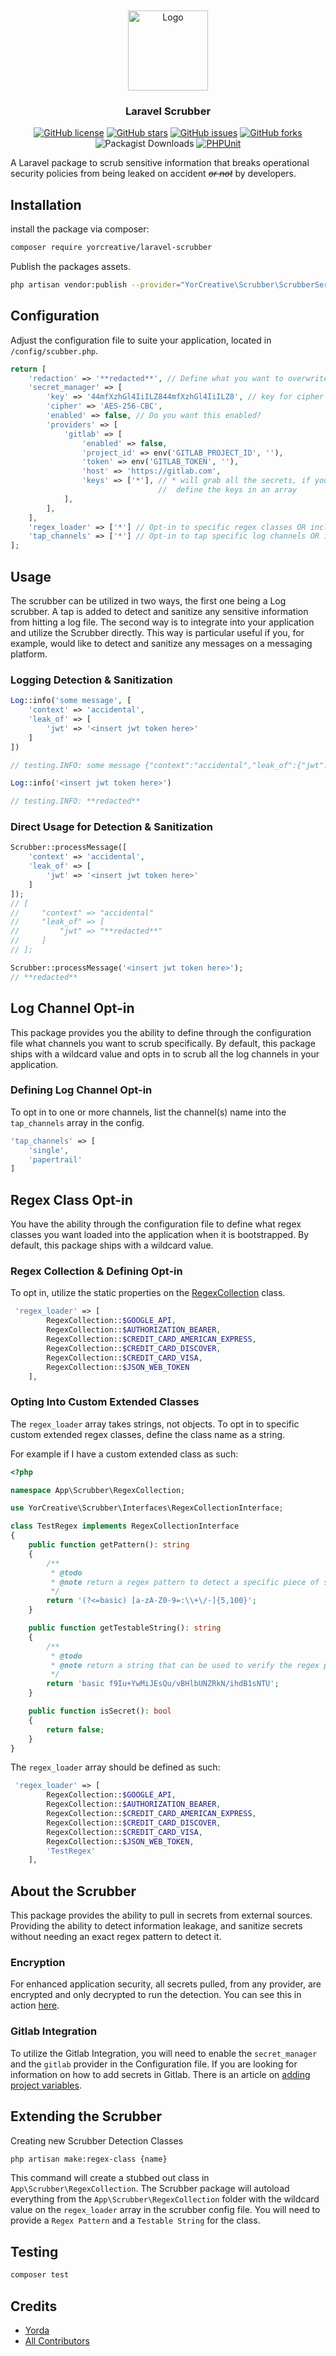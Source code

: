 <br />
<br />
<div align="center">
  <a href="https://github.com/YorCreative">
    <img src="content/logo-2-color.png" alt="Logo" width="128" height="128">
  </a>
</div>
<h3 align="center">Laravel Scrubber</h3>

<div align="center">
<a href="https://github.com/YorCreative/Laravel-Scrubber/blob/main/LICENSE.md"><img alt="GitHub license" src="https://img.shields.io/github/license/YorCreative/Laravel-Scrubber"></a>
<a href="https://github.com/YorCreative/Laravel-Scrubber/stargazers"><img alt="GitHub stars" src="https://img.shields.io/github/stars/YorCreative/Laravel-Scrubber"></a>
<a href="https://github.com/YorCreative/Laravel-Scrubber/issues"><img alt="GitHub issues" src="https://img.shields.io/github/issues/YorCreative/Laravel-Scrubber"></a>
<a href="https://github.com/YorCreative/Laravel-Scrubber/network"><img alt="GitHub forks" src="https://img.shields.io/github/forks/YorCreative/Laravel-Scrubber"></a>
<img alt="Packagist Downloads" src="https://img.shields.io/packagist/dt/YorCreative/Laravel-Scrubber?color=green">
<a href="https://github.com/YorCreative/Laravel-Scrubber/actions/workflows/phpunit.yml"><img alt="PHPUnit" src="https://github.com/YorCreative/Laravel-Scrubber/actions/workflows/phpunit.yml/badge.svg"></a>
</div>

A Laravel package to scrub sensitive information that breaks operational security policies from being leaked on
accident ~~_or not_~~ by developers.

## Installation

install the package via composer:

```bash
composer require yorcreative/laravel-scrubber
```

Publish the packages assets.

```bash
php artisan vendor:publish --provider="YorCreative\Scrubber\ScrubberServiceProvider"
```

## Configuration

Adjust the configuration file to suite your application, located in `/config/scubber.php`.

```php
return [
    'redaction' => '**redacted**', // Define what you want to overwrite detected information with?
    'secret_manager' => [
        'key' => '44mfXzhGl4IiILZ844mfXzhGl4IiILZ8', // key for cipher to use
        'cipher' => 'AES-256-CBC', 
        'enabled' => false, // Do you want this enabled?
        'providers' => [
            'gitlab' => [
                'enabled' => false,
                'project_id' => env('GITLAB_PROJECT_ID', ''),
                'token' => env('GITLAB_TOKEN', ''),
                'host' => 'https://gitlab.com',
                'keys' => ['*'], // * will grab all the secrets, if you want specific variables
                                 //  define the keys in an array
            ],
        ],
    ],
    'regex_loader' => ['*'] // Opt-in to specific regex classes OR include all with * wildcard.
    'tap_channels' => ['*'] // Opt-in to tap specific log channels OR include all with * wildcard.
];
```

## Usage

The scrubber can be utilized in two ways, the first one being a Log scrubber. A tap is added to detect and sanitize any
sensitive information from hitting a log file. The second way is to integrate into your application and utilize the
Scrubber directly. This way is particular useful if you, for example, would like to detect and sanitize any messages on
a messaging platform.

### Logging Detection & Sanitization

```php
Log::info('some message', [
    'context' => 'accidental',
    'leak_of' => [
        'jwt' => '<insert jwt token here>'
    ]
])

// testing.INFO: some message {"context":"accidental","leak_of":{"jwt": '**redacted**'}} 

Log::info('<insert jwt token here>')

// testing.INFO: **redacted**  
```

### Direct Usage for Detection & Sanitization

```php
Scrubber::processMessage([
    'context' => 'accidental',
    'leak_of' => [
        'jwt' => '<insert jwt token here>'
    ]
]);
// [
//     "context" => "accidental"
//     "leak_of" => [
//         "jwt" => "**redacted**"
//     ]
// ];

Scrubber::processMessage('<insert jwt token here>');
// **redacted**
```

## Log Channel Opt-in

This package provides you the ability to define through the configuration file what channels you want to scrub
specifically. By default, this package ships with a wildcard value and opts in to scrub all the log channels in your
application.

### Defining Log Channel Opt-in

To opt in to one or more channels, list the channel(s) name into the `tap_channels` array in the config.

```php
'tap_channels' => [
    'single',
    'papertrail'
]
```

## Regex Class Opt-in

You have the ability through the configuration file to define what regex classes you want loaded into the application
when it is bootstrapped. By default, this package ships with a wildcard value.

### Regex Collection & Defining Opt-in

To opt in, utilize the static properties on
the [RegexCollection](https://github.com/YorCreative/Laravel-Scrubber/blob/main/src/Repositories/RegexCollection.php)
class.

```php
 'regex_loader' => [
        RegexCollection::$GOOGLE_API,
        RegexCollection::$AUTHORIZATION_BEARER,
        RegexCollection::$CREDIT_CARD_AMERICAN_EXPRESS,
        RegexCollection::$CREDIT_CARD_DISCOVER,
        RegexCollection::$CREDIT_CARD_VISA,
        RegexCollection::$JSON_WEB_TOKEN
    ],
```

### Opting Into Custom Extended Classes

The `regex_loader` array takes strings, not objects. To opt in to specific custom extended regex classes, define the
class name as a string.

For example if I have a custom extended class as such:

```php
<?php

namespace App\Scrubber\RegexCollection;

use YorCreative\Scrubber\Interfaces\RegexCollectionInterface;

class TestRegex implements RegexCollectionInterface
{
    public function getPattern(): string
    {
        /**
         * @todo
         * @note return a regex pattern to detect a specific piece of sensitive data.
         */
        return '(?<=basic) [a-zA-Z0-9=:\\+\/-]{5,100}';
    }

    public function getTestableString(): string
    {
        /**
         * @todo
         * @note return a string that can be used to verify the regex pattern provided.
         */
        return 'basic f9Iu+YwMiJEsQu/vBHlbUNZRkN/ihdB1sNTU';
    }

    public function isSecret(): bool
    {
        return false;
    }
}
```

The `regex_loader` array should be defined as such:

```php
 'regex_loader' => [
        RegexCollection::$GOOGLE_API,
        RegexCollection::$AUTHORIZATION_BEARER,
        RegexCollection::$CREDIT_CARD_AMERICAN_EXPRESS,
        RegexCollection::$CREDIT_CARD_DISCOVER,
        RegexCollection::$CREDIT_CARD_VISA,
        RegexCollection::$JSON_WEB_TOKEN,
        'TestRegex'
    ],
```

## About the Scrubber

This package provides the ability to pull in secrets from external sources. Providing the ability to detect information
leakage, and sanitize secrets without needing an exact regex pattern to detect it.

### Encryption

For enhanced application security, all secrets pulled, from any provider, are encrypted and only decrypted to run the
detection. You can see this in
action [here](https://github.com/YorCreative/Laravel-Scrubber/blob/main/src/Services/ScrubberService.php#L45).

### Gitlab Integration

To utilize the Gitlab Integration, you will need to enable the `secret_manager` and the `gitlab` provider in the
Configuration file. If you are looking for information on how to add secrets in Gitlab. There is an article
on [adding project variables](https://docs.gitlab.com/ee/ci/variables/#add-a-cicd-variable-to-a-project).

## Extending the Scrubber

Creating new Scrubber Detection Classes

```bash
php artisan make:regex-class {name} 
```

This command will create a stubbed out class in `App\Scrubber\RegexCollection`. The Scrubber package will autoload
everything from the `App\Scrubber\RegexCollection` folder with the wildcard value on the `regex_loader` array in the
scrubber config file. You will need to provide a `Regex Pattern` and a `Testable String` for the class.

## Testing

```bash
composer test
```

## Credits

- [Yorda](https://github.com/yordadev)
- [All Contributors](../../contributors)

